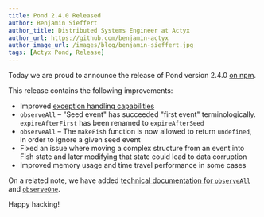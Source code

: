 ```yaml
---
title: Pond 2.4.0 Released
author: Benjamin Sieffert
author_title: Distributed Systems Engineer at Actyx
author_url: https://github.com/benjamin-actyx
author_image_url: /images/blog/benjamin-sieffert.jpg
tags: [Actyx Pond, Release]
---
```


Today we are proud to announce the release of Pond version 2.4.0 [on npm](https://www.npmjs.com/package/@actyx/pond).

This release contains the following improvements:

- Improved [exception handling capabilities](/docs/pond/exception-handling)
- `observeAll` – "Seed event" has succeeded "first event" terminologically. `expireAfterFirst` has been renamed to `expireAfterSeed`
- `observeAll` – The `makeFish` function is now allowed to return `undefined`, in order to ignore a given seed event
- Fixed an issue where moving a complex structure from an event into Fish state and later modifying that state could lead to data corruption
- Improved memory usage and time travel performance in some cases

On a related note, we have added [technical documentation for `observeAll`](/docs/pond/in-depth/observe-all) and [`observeOne`](/docs/pond/in-depth/observe-one).

Happy hacking!
